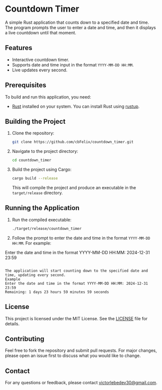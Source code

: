 # Countdown Timer

A simple Rust application that counts down to a specified date and time. The program prompts the user to enter a date and time, and then it displays a live countdown until that moment.

## Features

- Interactive countdown timer.
- Supports date and time input in the format `YYYY-MM-DD HH:MM`.
- Live updates every second.

## Prerequisites

To build and run this application, you need:

- [Rust](https://www.rust-lang.org/) installed on your system. You can install Rust using [rustup](https://rustup.rs/).

## Building the Project

1. Clone the repository:

   ```sh
   git clone https://github.com/cbFelix/countdown_timer.git
   ```

2. Navigate to the project directory:

   ```sh
   cd countdown_timer
   ```

3. Build the project using Cargo:

   ```sh
   cargo build --release
   ```

   This will compile the project and produce an executable in the `target/release` directory.

## Running the Application

1. Run the compiled executable:

   ```sh
   ./target/release/countdown_timer
   ```

2. Follow the prompt to enter the date and time in the format `YYYY-MM-DD HH:MM`. For example:

Enter the date and time in the format YYYY-MM-DD HH:MM: 2024-12-31 23:59
```

The application will start counting down to the specified date and time, updating every second.
Example
Enter the date and time in the format YYYY-MM-DD HH:MM: 2024-12-31 23:59
Remaining: 1 days 23 hours 59 minutes 59 seconds
```

## License

This project is licensed under the MIT License. See the [LICENSE](LICENSE) file for details.

## Contributing

Feel free to fork the repository and submit pull requests. For major changes, please open an issue first to discuss what you would like to change.

## Contact

For any questions or feedback, please contact [victorlebedev30@gmail.com](mailto:victorlebedev30@gmail.com).
